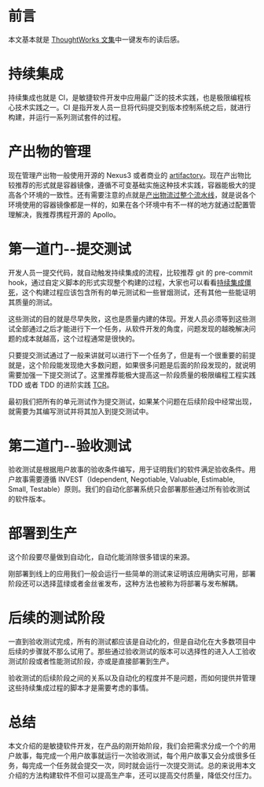 # 前言
本文基本就是 [ThoughtWorks 文集](https://www.infoq.cn/article/thoughtworks-anthology/)中一键发布的读后感。

# 持续集成
持续集成也就是 CI，是敏捷软件开发中应用最广泛的技术实践，也是极限编程核心技术实践之一。CI 是指开发人员一旦将代码提交到版本控制系统之后，就进行构建，并运行一系列测试套件的过程。

# 产出物的管理
现在管理产出物一般使用开源的 Nexus3 或者商业的 [artifactory](https://jfrog.com/artifactory/)。现在产出物比较推荐的形式就是容器镜像，遵循不可变基础实施这种技术实践，容器能极大的提高各个环境的一致性。还有需要注意的点就是[产出物流过整个流水线](https://highops.com/insights/continuous-delivery-pipelines-gocd-vs-jenkins/)，就是说各个环境使用的容器镜像都是一样的，如果在各个环境中有不一样的地方就通过配置管理解决，我推荐携程开源的 Apollo。

# 第一道门--提交测试
开发人员一提交代码，就自动触发持续集成的流程，比较推荐 git 的 pre-commit hook，通过自定义脚本的形式实现整个构建的过程，大家也可以看看[持续集成僵死](http://gigix.thoughtworkers.org/2017/5/24/ci-dying/)，这个构建过程应该包含所有的单元测试和一些冒烟测试，还有其他一些能证明其质量的测试。

这些测试的目的就是尽早失败，这也是质量内建的体现。开发人员必须等到这些测试全部通过之后才能进行下一个任务，从软件开发的角度，问题发现的越晚解决问题的成本就越高，这个过程通常是很快的。

只要提交测试通过了一般来讲就可以进行下一个任务了，但是有一个很重要的前提就是，这个阶段能发现绝大多数问题，如果很多问题是后面的阶段发现的，就说明需要加强一下提交测试了。这里推荐能极大提高这一阶段质量的极限编程工程实践 TDD 或者 TDD 的进阶实践 [TCR](https://medium.com/@tdeniffel/tcr-ray-tracer-challenge-part-0-intro-93771562a29e)。

最初我们把所有的单元测试作为提交测试，如果某个问题在后续阶段中经常出现，就需要为其编写测试并将其加入到提交测试中。

# 第二道门--验收测试
验收测试是根据用户故事的验收条件编写，用于证明我们的软件满足验收条件。用户故事需要遵循 INVEST（Idependent, Negotiable, Valuable, Estimable, Small, Testable）原则。我们的自动化部署系统只会部署那些通过所有验收测试的软件版本。

# 部署到生产
这个阶段要尽量做到自动化，自动化能消除很多错误的来源。

刚部署到线上的应用我们一般会运行一些简单的测试来证明该应用确实可用，部署阶段还可以选择蓝绿或者金丝雀发布，这种方法也被称为将部署与发布解耦。

# 后续的测试阶段
一直到验收测试完成，所有的测试都应该是自动化的，但是自动化在大多数项目中后续的步骤就不那么试用了。那些通过验收测试的版本可以选择性的进入人工验收测试阶段或者性能测试阶段，亦或是直接部署到生产。

验收测试的后续阶段之间的关系以及自动化的程度并不是问题，而如何提供并管理这些持续集成过程的脚本才是需要考虑的事情。

# 总结
本文介绍的是敏捷软件开发，在产品的刚开始阶段，我们会把需求分成一个个的用户故事，每完成一个用户故事就运行一次验收测试，每个用户故事又会分成很多任务，每完成一个任务就会提交一次，同时就会运行一次提交测试。总的来说用本文介绍的方法构建软件不但可以提高生产率，还可以提高交付质量，降低交付压力。

